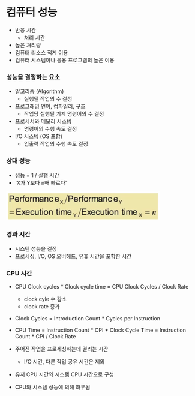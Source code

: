 # 컴퓨터 성능

- 반응 시간
  - 처리 시간
- 높은 처리량
- 컴퓨터 리소스 적게 이용
- 컴퓨터 시스템이나 응용 프로그램의 높은 이용



### 성능을 결정하는 요소

- 알고리즘 (Algorithm)
  - 실행될 작업의 수 결정
- 프로그래밍 언어, 컴파일러, 구조
  - 작업당 실행될 기계 명령어의 수 결정
- 프로세서와 메모리 시스템
  - 명령어의 수행 속도 결정
- I/O 시스템 (OS 포함)
  - 입출력 작업의 수행 속도 결정



### 상대 성능

- 성능 = 1 / 실행 시간
- 'X가 Y보다 n배 빠르다'

![image-20220807173143917](02_Computer_System_Performance.assets/image-20220807173143917.png)



### 경과 시간

- 시스템 성능을 결정
- 프로세싱, I/O, OS 오버헤드, 유휴 시간을 포함한 시간



### CPU 시간

- CPU Clock cycles * Clock cycle time = CPU Clock Cycles / Clock Rate
  - clock cyle 수 감소
  - clock rate 증가
- Clock Cycles = Introduction Count * Cycles per Instruction
- CPU Time = Instruction Count * CPI * Clock Cycle Time = Instruction Count * CPI / Clock Rate

- 주어진 작업을 프로세싱하는데 걸리는 시간
  - I/O 시간, 다른 작업 공유 시간은 제외
- 유저 CPU 시간와 시스템 CPU 시간으로 구성
- CPU와 시스템 성능에 의해 좌우됨